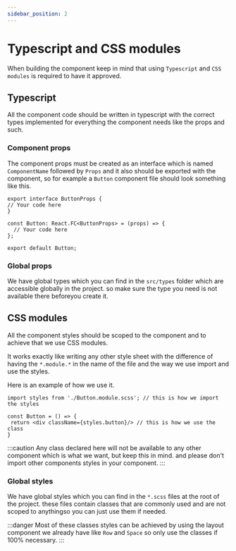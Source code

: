 ```yaml
---
sidebar_position: 2
---
```


# Typescript and CSS modules

When building the component keep in mind that using `Typescript` and `CSS modules` is required to have it approved.

## Typescript

All the component code should be written in typescript with the correct types implemented for everything the component needs like the props and such.

### Component props

The component props must be created as an interface which is named `ComponentName` followed by `Props` and it also should be exported with the component, so for example a `Button` component file should look something like this.

```tsx
export interface ButtonProps {
// Your code here
}

const Button: React.FC<ButtonProps> = (props) => {
  // Your code here
};

export default Button;
```

### Global props

We have global types which you can find in the `src/types` folder which are accessible globally in the project. so make sure the type you need is not available there beforeyou create it.

## CSS modules

All the component styles should be scoped to the component and to achieve that we use CSS modules.

It works exactly like writing any other style sheet with the difference of having the `*.module.*` in the name of the file and the way we use import and use the styles.

Here is an example of how we use it.

```tsx
import styles from './Button.module.scss'; // this is how we import the styles

const Button = () => {
 return <div className={styles.button}/> // this is how we use the class
}
```

:::caution
Any class declared here will not be available to any other component which is what we want, but keep this in mind. and please don't import other components styles in your component.
:::

### Global styles

We have global styles which you can find in the `*.scss` files at the root of the project. these files contain classes that are commonly used and are not scoped to anythingso you can just use them if needed.

:::danger
Most of these classes styles can be achieved by using the layout component we already have like `Row` and `Space` so only use the classes if 100% necessary.
:::

